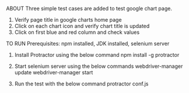 ABOUT
Three simple test cases are added to test google chart page.
1. Verify page title in google charts home page
2. Click on each chart icon and verify chart title is updated
3. Click on first blue and red column and check values

TO RUN
Prerequisites: npm installed, JDK installed, selenium server
1. Install Protractor using the below command
npm install -g protractor

2. Start selenium server using the below commands
webdriver-manager update
webdriver-manager start

3. Run the test with the below command
protractor conf.js